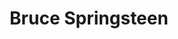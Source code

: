 ---
title: "Bruce Springsteen"
summary: "Bruce Frederick Joseph Springsteen is an American rock singer, songwriter, and guitarist. Nicknamed \"the Boss\", he has released 21 studio albums during a career spanning six decades, most of which feature his backing band, the E Street Band. Springsteen is a pioneer of heartland rock, a genre combining mainstream rock music with poetic and socially conscious lyrics that feature narratives primarily concerning working class American life. He is known for his descriptive lyrics and energetic concerts, which sometimes last over four hours.
Springsteen released his first two albums, Greetings from Asbury Park, N.J. and The Wild, the Innocent & the E Street Shuffle, in 1973. Although both were well-received by critics, neither earned him a large audience. He then changed his style and achieved worldwide popularity with Born to Run . This was followed by Darkness on the Edge of Town and The River ; The River was Springsteen's first album to top the Billboard 200 chart. After the solo effort Nebraska , he reunited with his E Street Band for Born in the U.S.A. , which became his most commercially successful album and the 23rd-best selling album of all time as of 2024. All seven singles from Born in the U.S.A. reached the Top 10 of the Billboard Hot 100, including the title track. Springsteen mostly hired session musicians for the recording of his next three albums, Tunnel of Love , Human Touch , and Lucky Town . He reassembled the E Street Band for Greatest Hits , then solo recorded an acoustic album The Ghost of Tom Joad , and the EP Blood Brothers .
Seven years after releasing The Ghost of Tom Joad, the longest gap between any of his studio albums, Springsteen released The Rising , which he dedicated to the victims of the September 11 attacks. He released two more folk albums, Devils & Dust and We Shall Overcome: The Seeger Sessions , followed by two more albums with the E Street Band, Magic and Working on a Dream . The next two albums, Wrecking Ball and High Hopes , topped album charts worldwide. From 2017 to 2018, and again in 2021, Springsteen performed a critically acclaimed show Springsteen on Broadway, in which he performed some of his songs and told stories from his 2016 autobiography; an album version from the Broadway performances was released in 2018. He then released the solo Western Stars , Letter to You with the E Street Band, and a solo covers album Only the Strong Survive . Letter to You reached No. 2 in the U.S., making Springsteen the first artist to release a Top 5 album across six consecutive decades.
One of the album era's most prominent musicians, Springsteen has sold more than 71 million albums in the U.S. and over 140 million worldwide, making him the 27th best-selling music artist of all time as of 2024. He has earned 20 Grammy Awards, two Golden Globes, an Academy Award, and a Special Tony Award. He was inducted into the Songwriters Hall of Fame and the Rock and Roll Hall of Fame in 1999, received the Kennedy Center Honors in 2009, was named MusiCares person of the year in 2013, and was awarded the Presidential Medal of Freedom by President Barack Obama in 2016 and the National Medal of Arts by President Joe Biden in 2023. In 2010, Rolling Stone ranked him 23rd on its list of the \"100 Greatest Artists of All Time\", which described him as being \"the embodiment of rock & roll\"."
image: "bruce-springsteen.jpg"
apple_music_artist_url: "None"
wikipedia_url: "https://en.wikipedia.org/wiki/Bruce_Springsteen"
---